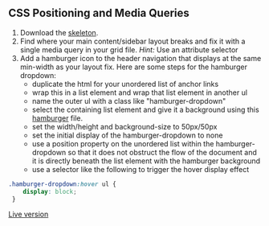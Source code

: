 ## CSS Positioning and Media Queries


1. Download the [skeleton][skeleton].
2. Find where your main content/sidebar layout breaks and fix it with a single media query in your grid file. *Hint:* Use an attribute selector
3. Add a hamburger icon to the header navigation that displays at the same min-width as your layout fix. Here are some steps for the hamburger dropdown:
    - duplicate the html for your unordered list of anchor links
    - wrap this in a list element and wrap that list element in another ul
    - name the outer ul with a class like "hamburger-dropdown"
    - select the containing list element and give it a background using this [hamburger](../../assets/images/hamburger.png) file.
    - set the width/height and background-size to 50px/50px
    - set the initial display of the hamburger-dropdown to none
    - use a position property on the unordered list within the hamburger-dropdown so that it does not obstruct the flow of the document and it is directly beneath the list element with the hamburger background
    - use a selector like the following to trigger the hover display effect

```css
.hamburger-dropdown:hover ul { 
    display: block;
 }
```

[Live version](http://appacademy.github.io/curriculum/positioning_media_queries.html)

[skeleton]: ./skeleton.zip
